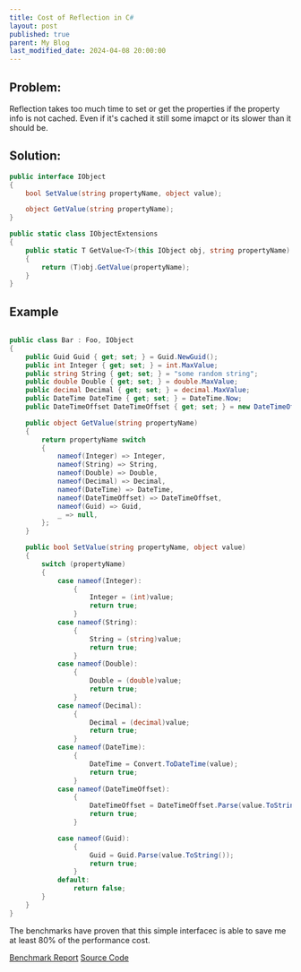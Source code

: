 ```yaml
---
title: Cost of Reflection in C#
layout: post
published: true
parent: My Blog
last_modified_date: 2024-04-08 20:00:00
---
```


## Problem:

Reflection takes too much time to set or get the properties if the property info is not cached. Even if it's cached it still some imapct or its slower than it should be.

## Solution: 

``` c#
public interface IObject
{
    bool SetValue(string propertyName, object value);

    object GetValue(string propertyName);
}

public static class IObjectExtensions
{
    public static T GetValue<T>(this IObject obj, string propertyName)
    {
        return (T)obj.GetValue(propertyName);
    }
}

``` 

## Example

``` c#

public class Bar : Foo, IObject
{
    public Guid Guid { get; set; } = Guid.NewGuid();
    public int Integer { get; set; } = int.MaxValue;
    public string String { get; set; } = "some random string";
    public double Double { get; set; } = double.MaxValue;
    public decimal Decimal { get; set; } = decimal.MaxValue;
    public DateTime DateTime { get; set; } = DateTime.Now;
    public DateTimeOffset DateTimeOffset { get; set; } = new DateTimeOffset(DateTime.Now);

    public object GetValue(string propertyName)
    {
        return propertyName switch
        {
            nameof(Integer) => Integer,
            nameof(String) => String,
            nameof(Double) => Double,
            nameof(Decimal) => Decimal,
            nameof(DateTime) => DateTime,
            nameof(DateTimeOffset) => DateTimeOffset,
            nameof(Guid) => Guid,
            _ => null,
        };
    }

    public bool SetValue(string propertyName, object value)
    {
        switch (propertyName)
        {
            case nameof(Integer):
                {
                    Integer = (int)value;
                    return true;
                }
            case nameof(String):
                {
                    String = (string)value;
                    return true;
                }
            case nameof(Double):
                {
                    Double = (double)value;
                    return true;
                }
            case nameof(Decimal):
                {
                    Decimal = (decimal)value;
                    return true;
                }
            case nameof(DateTime):
                {
                    DateTime = Convert.ToDateTime(value);
                    return true;
                }
            case nameof(DateTimeOffset):
                {
                    DateTimeOffset = DateTimeOffset.Parse(value.ToString());
                    return true;
                }

            case nameof(Guid):
                {
                    Guid = Guid.Parse(value.ToString());
                    return true;
                }
            default:
                return false;
        }
    }
}

```

The benchmarks have proven that this simple interfacec is able to save me at least 80% of the performance cost.

[Benchmark Report](https://github.com/sj-net/DotNet.Benchmarks/blob/main/Results/Dotnet.Benchmarks.CostOfReflection-report-github.md)
[Source Code](https://github.com/sj-net/DotNet.Benchmarks/tree/main/Dotnet.Benchmarks)
